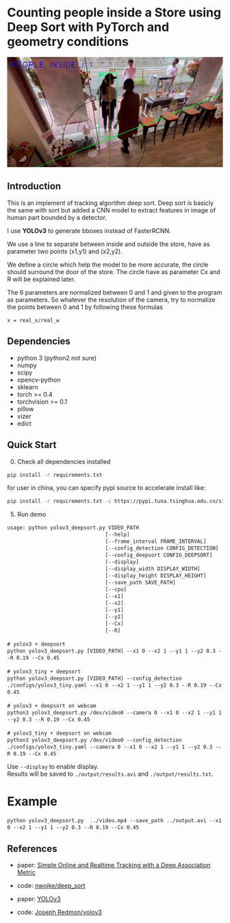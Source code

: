 # Counting people inside a Store using Deep Sort with PyTorch and geometry conditions


![](screenshot.PNG)

## Introduction
This is an implement of  tracking algorithm deep sort. Deep sort is basicly the same with sort but added a CNN model to extract features in image of human part bounded by a detector. 

I use **YOLOv3** to generate bboxes instead of FasterRCNN.


We use a line to separate between inside and outside the store, have as parameter two points (x1,y1) and (x2,y2).

We define a circle which help the model to be more accurate, the circle should surround the door of the store. The circle have as parameter Cx and R will be explained later.

The 6 parameters are normalized between 0 and 1 and given to the program as parameters. So whatever the resolution of the camera, try to normalize the points between 0 and 1 by following these formulas

```
x = real_x/real_w
```
## Dependencies
- python 3 (python2 not sure)
- numpy
- scipy
- opencv-python
- sklearn
- torch >= 0.4
- torchvision >= 0.1
- pillow
- vizer
- edict

## Quick Start
0. Check all dependencies installed
```bash
pip install -r requirements.txt
```
for user in china, you can specify pypi source to accelerate install like:
```bash
pip install -r requirements.txt -i https://pypi.tuna.tsinghua.edu.cn/simple
```




5. Run demo
```
usage: python yolov3_deepsort.py VIDEO_PATH
                                [--help]
                                [--frame_interval FRAME_INTERVAL]
                                [--config_detection CONFIG_DETECTION]
                                [--config_deepsort CONFIG_DEEPSORT]
                                [--display]
                                [--display_width DISPLAY_WIDTH]
                                [--display_height DISPLAY_HEIGHT]
                                [--save_path SAVE_PATH]          
                                [--cpu]
                                [--x1]          
                                [--x2]          
                                [--y1]          
                                [--y2]  
                                [--Cx]
                                [--R]  

# yolov3 + deepsort
python yolov3_deepsort.py [VIDEO_PATH] --x1 0 --x2 1 --y1 1 --y2 0.3 --R 0.19 --Cx 0.45

# yolov3_tiny + deepsort
python yolov3_deepsort.py [VIDEO_PATH] --config_detection ./configs/yolov3_tiny.yaml --x1 0 --x2 1 --y1 1 --y2 0.3 --R 0.19 --Cx 0.45

# yolov3 + deepsort on webcam
python3 yolov3_deepsort.py /dev/video0 --camera 0 --x1 0 --x2 1 --y1 1 --y2 0.3 --R 0.19 --Cx 0.45

# yolov3_tiny + deepsort on webcam
python3 yolov3_deepsort.py /dev/video0 --config_detection ./configs/yolov3_tiny.yaml --camera 0 --x1 0 --x2 1 --y1 1 --y2 0.3 --R 0.19 --Cx 0.45
```
Use `--display` to enable display.  
Results will be saved to `./output/results.avi` and `./output/results.txt`.

# Example

```
python yolov3_deepsort.py  ../video.mp4 --save_path ../output.avi --x1 0 --x2 1 --y1 1 --y2 0.3 --R 0.19 --Cx 0.45     
```

## References
- paper: [Simple Online and Realtime Tracking with a Deep Association Metric](https://arxiv.org/abs/1703.07402)

- code: [nwojke/deep_sort](https://github.com/nwojke/deep_sort)

- paper: [YOLOv3](https://pjreddie.com/media/files/papers/YOLOv3.pdf)

- code: [Joseph Redmon/yolov3](https://pjreddie.com/darknet/yolo/)
